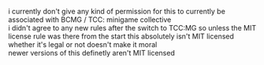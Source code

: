 i currently don't give any kind of permission for this to currently be associated with BCMG / TCC: minigame collective  
i didn't agree to any new rules after the switch to TCC:MG so unless the MIT license rule was there from the start this absolutely isn't MIT licensed  
whether it's legal or not doesn't make it moral  
newer versions of this definetly aren't MIT licensed